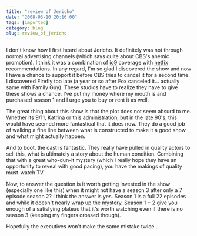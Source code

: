 ```yaml
---
title: "review of Jericho"
date: "2008-03-10 20:16:00"
tags: [imported]
category: blog
slug: review_of_jericho
---
```


I don't know how I first heard about Jericho. It definitely was not through normal advertising channels (which says quite about CBS's anemic promotion). I think it was a combination of <a href="https://io9.com/">io9</a> coverage with <a href="https://www.netflix.com">netfix</a> recommendations. In any regard, I'm so glad I discovered the show and now I have a chance to support it before CBS tries to cancel it for a second time. I discovered Firefly too late (a year or so after Fox canceled it... actually same with Family Guy). These studios have to realize they have to give these shows a chance. I've put my money where my mouth is and purchased season 1 and I urge you to buy or rent it as well.

The great thing about this show is that the plot does not seem absurd to me. Whether its 9/11, Katrina or this administration, but in the late 90's, this would have seemed more fantastical that it does now. They do a good job of walking a fine line between what is constructed to make it a good show and what might actually happen.

And to boot, the cast is fantastic. They really have pulled in quality actors to sell this, what is ultimately a story about the human condition. Combining that with a great who-dun-it mystery (which I really hope they have an opportunity to reveal with good pacing), you have the makings of quality must-watch TV.

Now, to answer the question is it worth getting invested in the show (especially one like this) when it might not have a season 3 after only a 7 episode season 2? I think the answer is yes. Season 1 is a full 22 episodes and while it doesn't nearly wrap up the mystery, Season 1 + 2 give you enough of a satisfying plateau that it's worth watching even if there is no season 3 (keeping my fingers crossed though).

Hopefully the executives won't make the same mistake twice...
